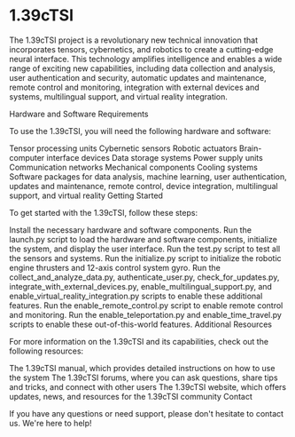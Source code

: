 # 1.39cTSl
The 1.39cTSI project is a revolutionary new technical innovation that incorporates tensors, cybernetics, and robotics to create a cutting-edge neural interface. This technology amplifies intelligence and enables a wide range of exciting new capabilities, including data collection and analysis, user authentication and security, automatic updates and maintenance, remote control and monitoring, integration with external devices and systems, multilingual support, and virtual reality integration.

Hardware and Software Requirements

To use the 1.39cTSI, you will need the following hardware and software:

Tensor processing units
Cybernetic sensors
Robotic actuators
Brain-computer interface devices
Data storage systems
Power supply units
Communication networks
Mechanical components
Cooling systems
Software packages for data analysis, machine learning, user authentication, updates and maintenance, remote control, device integration, multilingual support, and virtual reality
Getting Started

To get started with the 1.39cTSI, follow these steps:

Install the necessary hardware and software components.
Run the launch.py script to load the hardware and software components, initialize the system, and display the user interface.
Run the test.py script to test all the sensors and systems.
Run the initialize.py script to initialize the robotic engine thrusters and 12-axis control system gyro.
Run the collect_and_analyze_data.py, authenticate_user.py, check_for_updates.py, integrate_with_external_devices.py, enable_multilingual_support.py, and enable_virtual_reality_integration.py scripts to enable these additional features.
Run the enable_remote_control.py script to enable remote control and monitoring.
Run the enable_teleportation.py and enable_time_travel.py scripts to enable these out-of-this-world features.
Additional Resources

For more information on the 1.39cTSI and its capabilities, check out the following resources:

The 1.39cTSI manual, which provides detailed instructions on how to use the system
The 1.39cTSI forums, where you can ask questions, share tips and tricks, and connect with other users
The 1.39cTSI website, which offers updates, news, and resources for the 1.39cTSI community
Contact

If you have any questions or need support, please don't hesitate to contact us. We're here to help!
